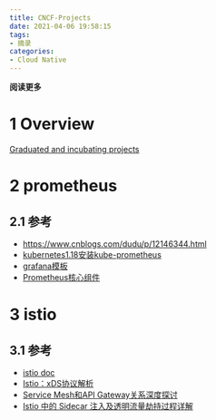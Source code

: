 ```yaml
---
title: CNCF-Projects
date: 2021-04-06 19:58:15
tags: 
- 摘录
categories: 
- Cloud Native
---
```


**阅读更多**

<!--more-->

# 1 Overview

[Graduated and incubating projects](https://www.cncf.io/projects/)

# 2 prometheus

## 2.1 参考

* https://www.cnblogs.com/dudu/p/12146344.html
* [kubernetes1.18安装kube-prometheus](https://blog.csdn.net/guoxiaobo2010/article/details/106532357/)
* [grafana模板](https://grafana.com/grafana/dashboards)
* [Prometheus核心组件](https://yunlzheng.gitbook.io/prometheus-book/parti-prometheus-ji-chu/quickstart/prometheus-arch)

# 3 istio 

## 3.1 参考

* [istio doc](https://istio.io/latest/docs/)
* [Istio：xDS协议解析](https://blog.csdn.net/fly910905/article/details/104036296)
* [Service Mesh和API Gateway关系深度探讨](https://www.servicemesher.com/blog/service-mesh-and-api-gateway/)
* [Istio 中的 Sidecar 注入及透明流量劫持过程详解](https://www.servicemesher.com/blog/sidecar-injection-iptables-and-traffic-routing/)
